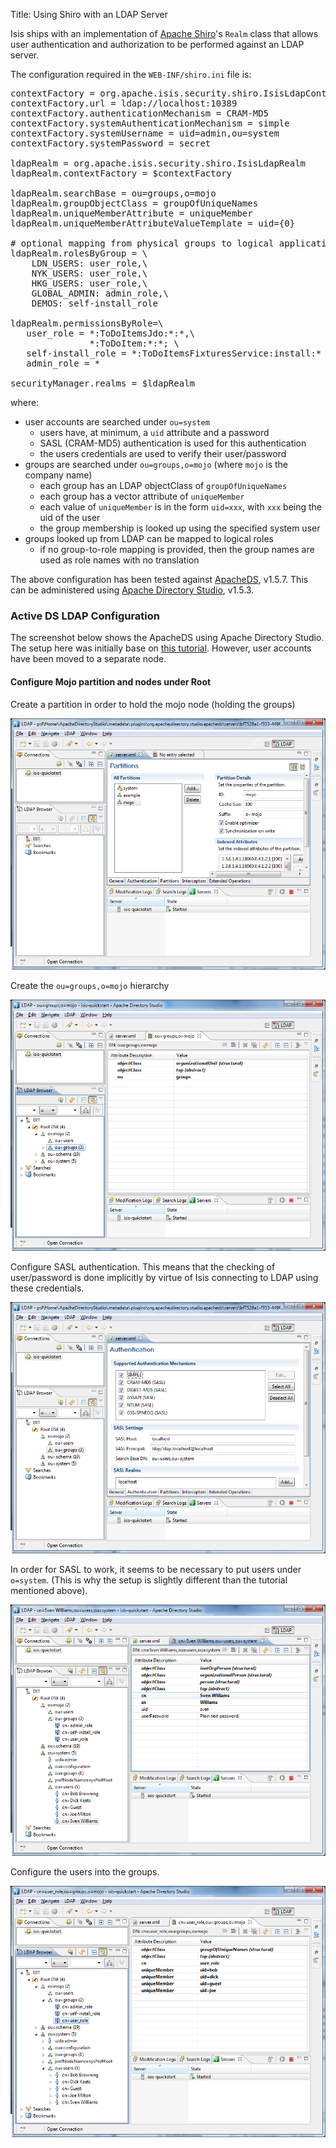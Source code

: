 Title: Using Shiro with an LDAP Server

Isis ships with an implementation of [Apache Shiro](http://shiro.apache.org)'s `Realm` class that allows user authentication and authorization to be performed against an LDAP server.

The configuration required in the `WEB-INF/shiro.ini` file is:

<pre>
contextFactory = org.apache.isis.security.shiro.IsisLdapContextFactory
contextFactory.url = ldap://localhost:10389
contextFactory.authenticationMechanism = CRAM-MD5
contextFactory.systemAuthenticationMechanism = simple
contextFactory.systemUsername = uid=admin,ou=system
contextFactory.systemPassword = secret

ldapRealm = org.apache.isis.security.shiro.IsisLdapRealm
ldapRealm.contextFactory = $contextFactory

ldapRealm.searchBase = ou=groups,o=mojo
ldapRealm.groupObjectClass = groupOfUniqueNames
ldapRealm.uniqueMemberAttribute = uniqueMember
ldapRealm.uniqueMemberAttributeValueTemplate = uid={0}

# optional mapping from physical groups to logical application roles
ldapRealm.rolesByGroup = \
    LDN_USERS: user_role,\
    NYK_USERS: user_role,\
    HKG_USERS: user_role,\
    GLOBAL_ADMIN: admin_role,\
    DEMOS: self-install_role

ldapRealm.permissionsByRole=\
   user_role = *:ToDoItemsJdo:*:*,\
               *:ToDoItem:*:*; \
   self-install_role = *:ToDoItemsFixturesService:install:* ; \
   admin_role = *

securityManager.realms = $ldapRealm
</pre>

where:

* user accounts are searched under `ou=system`
  * users have, at minimum, a `uid` attribute and a password
  * SASL (CRAM-MD5) authentication is used for this authentication
  * the users credentials are used to verify their user/password
* groups are searched under `ou=groups,o=mojo` (where `mojo` is the company name)
  * each group has an LDAP objectClass of `groupOfUniqueNames`
  * each group has a vector attribute of `uniqueMember`
  * each value of `uniqueMember` is in the form `uid=xxx`, with `xxx` being the uid of the user
  * the group membership is looked up using the specified system user
* groups looked up from LDAP can be mapped to logical roles
  * if no group-to-role mapping is provided, then the group names are used as role names with no translation

The above configuration has been tested against [ApacheDS](http://directory.apache.org/apacheds/), v1.5.7.  This can be administered using [Apache Directory Studio](http://directory.apache.org/studio/), v1.5.3.

### Active DS LDAP Configuration

The screenshot below shows the ApacheDS using Apache Directory Studio.  The setup here was initially base on [this tutorial](http://krams915.blogspot.co.uk/2011/01/ldap-apache-directory-studio-basic.html).  However, user accounts have been moved to a separate node.

#### Configure Mojo partition and nodes under Root

Create a partition in order to hold the mojo node (holding the groups)

![ActiveDS LDAP Users](resources/activeds-ldap-mojo-partition.png)

Create the `ou=groups,o=mojo` hierarchy

![ActiveDS LDAP Users](resources/activeds-ldap-mojo-root-dse.png)

Configure SASL authentication.  This means that the checking of user/password is done implicitly by virtue of Isis connecting to LDAP using these credentials.

![ActiveDS LDAP Users](resources/activeds-ldap-sasl-authentication.png)

In order for SASL to work, it seems to be necessary to put users under `o=system`.  (This is why the setup is slightly different than the tutorial mentioned above).

![ActiveDS LDAP Users](resources/activeds-ldap-users.png)

Configure the users into the groups.

![ActiveDS LDAP Users](resources/activeds-ldap-groups.png)

